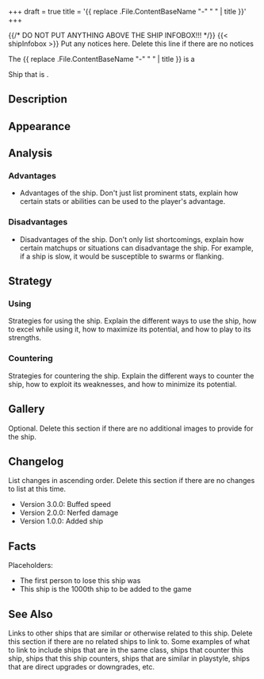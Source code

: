 +++
draft = true
title = '{{ replace .File.ContentBaseName "-" " " | title }}'
+++

{{/* DO NOT PUT ANYTHING ABOVE THE SHIP INFOBOX!!! */}} {{< shipInfobox >}} Put any notices here. Delete this line if there are no notices

The {{ replace .File.ContentBaseName "-" " " | title }} is a <main characteristics> <ship class> Ship that is <good use cases>.

## Description

<Description of the ship>

## Appearance

<Appearance of the ship>

## Analysis

### Advantages

- Advantages of the ship. Don't just list prominent stats, explain how certain stats or abilities can be used to the player's advantage.

### Disadvantages

- Disadvantages of the ship. Don't only list shortcomings, explain how certain matchups or situations can disadvantage the ship. For example, if a ship is slow, it would be susceptible to swarms or flanking.

## Strategy

### Using

Strategies for using the ship. Explain the different ways to use the ship, how to excel while using it, how to maximize its potential, and how to play to its strengths.

### Countering

Strategies for countering the ship. Explain the different ways to counter the ship, how to exploit its weaknesses, and how to minimize its potential.

## Gallery

Optional. Delete this section if there are no additional images to provide for the ship.

## Changelog

List changes in ascending order. Delete this section if there are no changes to list at this time.

- Version 3.0.0: Buffed speed
- Version 2.0.0: Nerfed damage
- Version 1.0.0: Added ship

## Facts

Placeholders:

- The first person to lose this ship was <player name>
- This ship is the 1000th ship to be added to the game

## See Also

Links to other ships that are similar or otherwise related to this ship. Delete this section if there are no related ships to link to. Some examples of what to link to include ships that are in the same class, ships that counter this ship, ships that this ship counters, ships that are similar in playstyle, ships that are direct upgrades or downgrades, etc.
